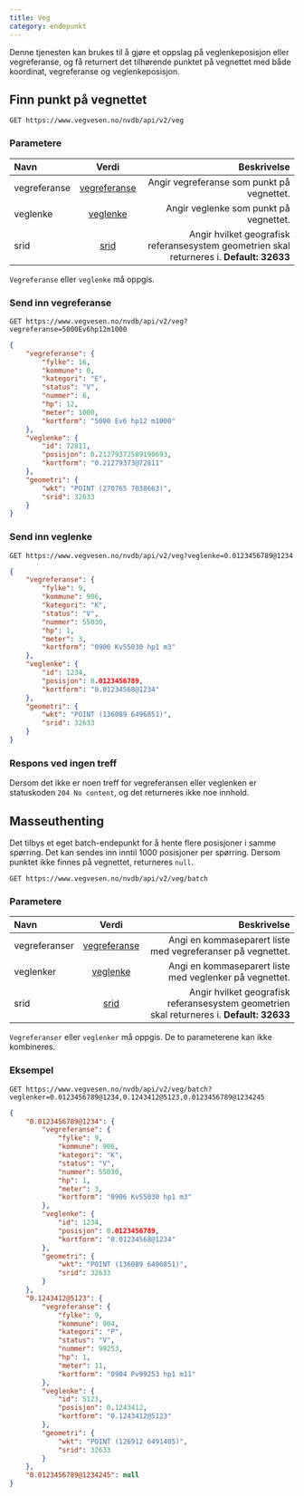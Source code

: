 ```yaml
---
title: Veg
category: endepunkt
---
```


Denne tjenesten kan brukes til å gjøre et oppslag på veglenkeposisjon eller vegreferanse, og få returnert det tilhørende punktet på vegnettet med både koordinat, vegreferanse og veglenkeposisjon.

## Finn punkt på vegnettet

```
GET https://www.vegvesen.no/nvdb/api/v2/veg
```


### Parametere

| Navn | Verdi | Beskrivelse |
|:--------|:-------:|--------:|
vegreferanse | [vegreferanse](../verdi/vegreferanse.md) | Angir vegreferanse som punkt på vegnettet. |
veglenke | [veglenke](../verdi/veglenke.md) | Angir veglenke som punkt på vegnettet. |
srid |  [srid](../verdi/geometri.md) | Angir hvilket geografisk referansesystem geometrien skal returneres i.  **Default: 32633** |

`Vegreferanse` eller `veglenke` må oppgis.

### Send inn vegreferanse

```
GET https://www.vegvesen.no/nvdb/api/v2/veg?vegreferanse=5000Ev6hp12m1000
```


```json
{
    "vegreferanse": {
        "fylke": 16,
        "kommune": 0,
        "kategori": "E",
        "status": "V",
        "nummer": 6,
        "hp": 12,
        "meter": 1000,
        "kortform": "5000 Ev6 hp12 m1000"
    },
    "veglenke": {
        "id": 72811,
        "posisjon": 0.21279372589190693,
        "kortform": "0.21279373@72811"
    },
    "geometri": {
        "wkt": "POINT (270765 7038663)",
        "srid": 32633
    }
}
```


### Send inn veglenke

```
GET https://www.vegvesen.no/nvdb/api/v2/veg?veglenke=0.0123456789@1234
```


```json
{
    "vegreferanse": {
        "fylke": 9,
        "kommune": 906,
        "kategori": "K",
        "status": "V",
        "nummer": 55030,
        "hp": 1,
        "meter": 3,
        "kortform": "0906 Kv55030 hp1 m3"
    },
    "veglenke": {
        "id": 1234,
        "posisjon": 0.0123456789,
        "kortform": "0.01234568@1234"
    },
    "geometri": {
        "wkt": "POINT (136089 6496851)",
        "srid": 32633
    }
}
```
### Respons ved ingen treff
Dersom det ikke er noen treff for vegreferansen eller veglenken er statuskoden `204 No content`, og det returneres ikke noe innhold.

## Masseuthenting

Det tilbys et eget batch-endepunkt for å hente flere posisjoner i samme spørring. Det kan sendes inn inntil 1000 posisjoner per spørring. Dersom punktet ikke finnes på vegnettet, returneres `null`.

```
GET https://www.vegvesen.no/nvdb/api/v2/veg/batch
```


### Parametere

| Navn | Verdi | Beskrivelse |
|:--------|:-------:|--------:|
vegreferanser | [vegreferanse](../verdi/vegreferanse.md) | Angi en kommaseparert liste med vegreferanser på vegnettet. |  
veglenker | [veglenke](../verdi/veglenke.md) | Angi en kommaseparert liste med veglenker på vegnettet. |  
srid |  [srid](../verdi/geometri.md) | Angir hvilket geografisk referansesystem geometrien skal returneres i. **Default: 32633** |

`Vegreferanser` eller `veglenker` må oppgis. De to parameterene kan ikke kombineres.

### Eksempel

```
GET https://www.vegvesen.no/nvdb/api/v2/veg/batch?veglenker=0.0123456789@1234,0.1243412@5123,0.0123456789@1234245
```


```json
{
    "0.0123456789@1234": {
        "vegreferanse": {
            "fylke": 9,
            "kommune": 906,
            "kategori": "K",
            "status": "V",
            "nummer": 55030,
            "hp": 1,
            "meter": 3,
            "kortform": "0906 Kv55030 hp1 m3"
        },
        "veglenke": {
            "id": 1234,
            "posisjon": 0.0123456789,
            "kortform": "0.01234568@1234"
        },
        "geometri": {
            "wkt": "POINT (136089 6496851)",
            "srid": 32633
        }
    },
    "0.1243412@5123": {
        "vegreferanse": {
            "fylke": 9,
            "kommune": 904,
            "kategori": "P",
            "status": "V",
            "nummer": 99253,
            "hp": 1,
            "meter": 11,
            "kortform": "0904 Pv99253 hp1 m11"
        },
        "veglenke": {
            "id": 5123,
            "posisjon": 0.1243412,
            "kortform": "0.1243412@5123"
        },
        "geometri": {
            "wkt": "POINT (126912 6491405)",
            "srid": 32633
        }
    },
    "0.0123456789@1234245": null
}
```
